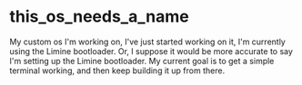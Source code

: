 # this_os_needs_a_name
My custom os I'm working on, I've just started working on it, I'm currently using the Limine bootloader. Or, I suppose it would be more accurate to say I'm setting up the Limine bootloader.
My current goal is to get a simple terminal working, and then keep building it up from there.
